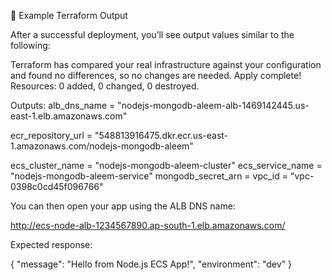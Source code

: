 🧾 Example Terraform Output

After a successful deployment, you’ll see output values similar to the following:

Terraform has compared your real infrastructure against your configuration and found no differences, so no changes are needed. 
Apply complete! Resources: 0 added, 0 changed, 0 destroyed. 

Outputs: alb_dns_name = "nodejs-mongodb-aleem-alb-1469142445.us-east-1.elb.amazonaws.com" 

ecr_repository_url = "548813916475.dkr.ecr.us-east-1.amazonaws.com/nodejs-mongodb-aleem"

ecs_cluster_name = "nodejs-mongodb-aleem-cluster" 
ecs_service_name = "nodejs-mongodb-aleem-service" 
mongodb_secret_arn = <sensitive> 
vpc_id = "vpc-0398c0cd45f096766"


You can then open your app using the ALB DNS name:

http://ecs-node-alb-1234567890.ap-south-1.elb.amazonaws.com/


Expected response:

{
  "message": "Hello from Node.js ECS App!",
  "environment": "dev"
}
